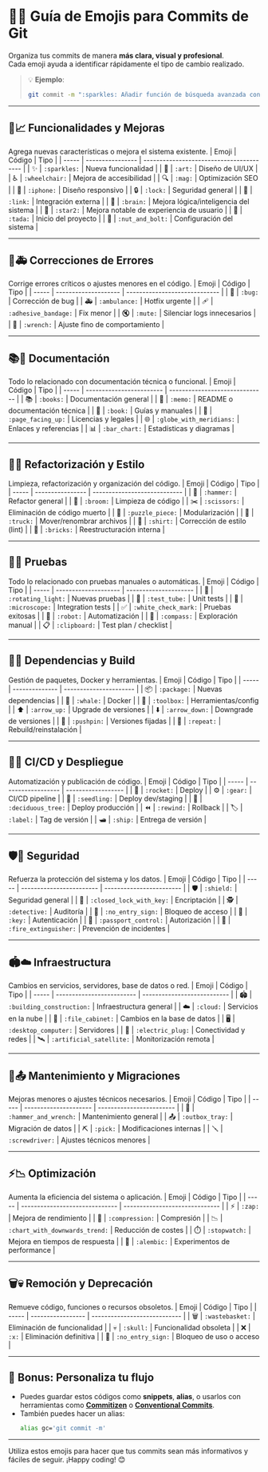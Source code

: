 # 🚀✨ Guía de Emojis para Commits de Git

Organiza tus commits de manera **más clara, visual y profesional**.\
Cada emoji ayuda a identificar rápidamente el tipo de cambio realizado.

> 💡 **Ejemplo**:
>
> ```bash
> git commit -m ":sparkles: Añadir función de búsqueda avanzada con filtros personalizados"
> ```

---

## 🧹📈 Funcionalidades y Mejoras
Agrega nuevas características o mejora el sistema existente.
| Emoji | Código           | Tipo                                     |
| ----- | ---------------- | ---------------------------------------- |
| ✨     | `:sparkles:`     | Nueva funcionalidad                      |
| 🎨    | `:art:`          | Diseño de UI/UX                          |
| ♿     | `:wheelchair:`   | Mejora de accesibilidad                  |
| 🔍    | `:mag:`          | Optimización SEO                         |
| 📱    | `:iphone:`       | Diseño responsivo                        |
| 🔒    | `:lock:`         | Seguridad general                        |
| 🔗    | `:link:`         | Integración externa                      |
| 🧠    | `:brain:`        | Mejora lógica/inteligencia del sistema   |
| 🌟    | `:star2:`        | Mejora notable de experiencia de usuario |
| 🎉    | `:tada:`         | Inicio del proyecto                      |
| 🔩    | `:nut_and_bolt:` | Configuración del sistema                |

---
## 👾🚑 Correcciones de Errores
Corrige errores críticos o ajustes menores en el código.
| Emoji | Código               | Tipo                          |
| ----- | -------------------- | ----------------------------- |
| 🐛    | `:bug:`              | Corrección de bug             |
| 🚑    | `:ambulance:`        | Hotfix urgente                |
| 🩹    | `:adhesive_bandage:` | Fix menor                     |
| 🔇    | `:mute:`             | Silenciar logs innecesarios   |
| 🔧    | `:wrench:`           | Ajuste fino de comportamiento |

---

## 📚📝 Documentación
Todo lo relacionado con documentación técnica o funcional.
| Emoji | Código                   | Tipo                           |
| ----- | ------------------------ | ------------------------------ |
| 📚    | `:books:`                | Documentación general          |
| 📝    | `:memo:`                 | README o documentación técnica |
| 📖    | `:book:`                 | Guías y manuales               |
| 📄    | `:page_facing_up:`       | Licencias y legales            |
| 🌐    | `:globe_with_meridians:` | Enlaces y referencias          |
| 📊    | `:bar_chart:`            | Estadísticas y diagramas       |

---

## 💫🧹 Refactorización y Estilo
Limpieza, refactorización y organización del código.
| Emoji | Código           | Tipo                         |
| ----- | ---------------- | ---------------------------- |
| 🔨    | `:hammer:`       | Refactor general             |
| 🧹    | `:broom:`        | Limpieza de código           |
| ✂️    | `:scissors:`     | Eliminación de código muerto |
| 🪩    | `:puzzle_piece:` | Modularización               |
| 🚚    | `:truck:`        | Mover/renombrar archivos     |
| 👕    | `:shirt:`        | Corrección de estilo (lint)  |
| 🧱    | `:bricks:`       | Reestructuración interna     |

---

## 🧪✅ Pruebas
Todo lo relacionado con pruebas manuales o automáticas.
| Emoji | Código               | Tipo                  |
| ----- | -------------------- | --------------------- |
| 🚨    | `:rotating_light:`   | Nuevas pruebas        |
| 🧪    | `:test_tube:`        | Unit tests            |
| 🔬    | `:microscope:`       | Integration tests     |
| ✅     | `:white_check_mark:` | Pruebas exitosas      |
| 🤖    | `:robot:`            | Automatización        |
| 🧽    | `:compass:`          | Exploración manual    |
| 📋    | `:clipboard:`        | Test plan / checklist |

---

## 📆🐫 Dependencias y Build
Gestión de paquetes, Docker y herramientas.
| Emoji | Código         | Tipo                   |
| ----- | -------------- | ---------------------- |
| 📦    | `:package:`    | Nuevas dependencias    |
| 🐳    | `:whale:`      | Docker                 |
| 🧰    | `:toolbox:`    | Herramientas/config    |
| ⬆️    | `:arrow_up:`   | Upgrade de versiones   |
| ⬇️    | `:arrow_down:` | Downgrade de versiones |
| 📌    | `:pushpin:`    | Versiones fijadas      |
| 🔁    | `:repeat:`     | Rebuild/reinstalación  |

---

## 🚀🌳 CI/CD y Despliegue
Automatización y publicación de código.
| Emoji | Código             | Tipo               |
| ----- | ------------------ | ------------------ |
| 🚀    | `:rocket:`         | Deploy             |
| ⚙️    | `:gear:`           | CI/CD pipeline     |
| 🌱    | `:seedling:`       | Deploy dev/staging |
| 🌳    | `:deciduous_tree:` | Deploy producción  |
| ⏪     | `:rewind:`         | Rollback           |
| 🏷️   | `:label:`          | Tag de versión     |
| 🛥️   | `:ship:`           | Entrega de versión |

---

## 🛡️🔑 Seguridad
Refuerza la protección del sistema y los datos.
| Emoji | Código                   | Tipo                     |
| ----- | ------------------------ | ------------------------ |
| 🛡️   | `:shield:`               | Seguridad general        |
| 🔐    | `:closed_lock_with_key:` | Encriptación             |
| 🕵️   | `:detective:`            | Auditoría                |
| 🚫    | `:no_entry_sign:`        | Bloqueo de acceso        |
| 🔑    | `:key:`                  | Autenticación            |
| 🛂    | `:passport_control:`     | Autorización             |
| 🫯    | `:fire_extinguisher:`    | Prevención de incidentes |

---

## 🏟️☁️ Infraestructura
Cambios en servicios, servidores, base de datos o red.
| Emoji | Código                    | Tipo                        |
| ----- | ------------------------- | --------------------------- |
| 🏟️   | `:building_construction:` | Infraestructura general     |
| ☁️    | `:cloud:`                 | Servicios en la nube        |
| 📄    | `:file_cabinet:`          | Cambios en la base de datos |
| 🖥️   | `:desktop_computer:`      | Servidores                  |
| 🔌    | `:electric_plug:`         | Conectividad y redes        |
| 🛰️   | `:artificial_satellite:`  | Monitorización remota       |

---

## 🚰📤 Mantenimiento y Migraciones
Mejoras menores o ajustes técnicos necesarios.
| Emoji | Código                | Tipo                     |
| ----- | --------------------- | ------------------------ |
| 🚰    | `:hammer_and_wrench:` | Mantenimiento general    |
| 📤    | `:outbox_tray:`       | Migración de datos       |
| ⛏️    | `:pick:`              | Modificaciones internas  |
| 🪛    | `:screwdriver:`       | Ajustes técnicos menores |

---

## ⚡️📉 Optimización
Aumenta la eficiencia del sistema o aplicación.
| Emoji | Código                         | Tipo                           |
| ----- | ------------------------------ | ------------------------------ |
| ⚡️    | `:zap:`                        | Mejora de rendimiento          |
| 📜    | `:compression:`                | Compresión                     |
| 📉    | `:chart_with_downwards_trend:` | Reducción de costes            |
| ⏱️    | `:stopwatch:`                  | Mejora en tiempos de respuesta |
| 🧪    | `:alembic:`                    | Experimentos de performance    |

---

## 🗑️💀 Remoción y Deprecación
Remueve código, funciones o recursos obsoletos.
| Emoji | Código            | Tipo                         |
| ----- | ----------------- | ---------------------------- |
| 🗑️   | `:wastebasket:`   | Eliminación de funcionalidad |
| 💀    | `:skull:`         | Funcionalidad obsoleta       |
| ❌     | `:x:`             | Eliminación definitiva       |
| 🚫    | `:no_entry_sign:` | Bloqueo de uso o acceso      |

---

## 🎯 Bonus: Personaliza tu flujo

- Puedes guardar estos códigos como **snippets**, **alias**, o usarlos con herramientas como [**Commitizen**](https://github.com/commitizen/cz-cli) o [**Conventional Commits**](https://www.conventionalcommits.org/).
- También puedes hacer un alias:
  ```bash
  alias gc='git commit -m'
  ```

---

Utiliza estos emojis para hacer que tus commits sean más informativos y fáciles de seguir. ¡Happy coding! 😊



